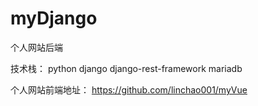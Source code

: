 # myDjango
个人网站后端

技术栈：
python
django 
django-rest-framework 
mariadb

个人网站前端地址：
https://github.com/linchao001/myVue
